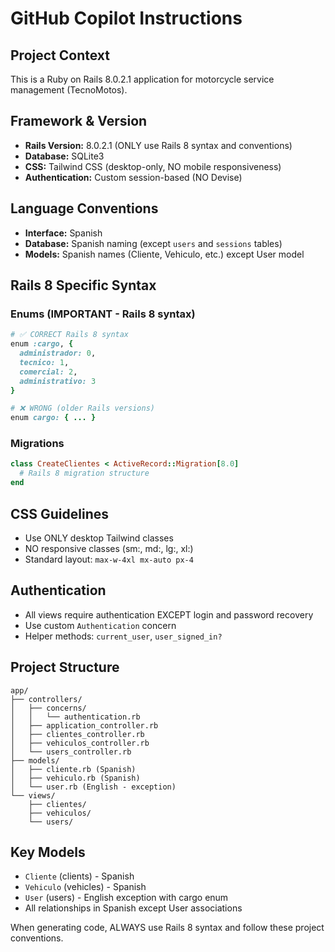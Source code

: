 # GitHub Copilot Instructions

## Project Context
This is a Ruby on Rails 8.0.2.1 application for motorcycle service management (TecnoMotos).

## Framework & Version
- **Rails Version:** 8.0.2.1 (ONLY use Rails 8 syntax and conventions)
- **Database:** SQLite3
- **CSS:** Tailwind CSS (desktop-only, NO mobile responsiveness)
- **Authentication:** Custom session-based (NO Devise)

## Language Conventions
- **Interface:** Spanish
- **Database:** Spanish naming (except `users` and `sessions` tables)
- **Models:** Spanish names (Cliente, Vehiculo, etc.) except User model

## Rails 8 Specific Syntax

### Enums (IMPORTANT - Rails 8 syntax)
```ruby
# ✅ CORRECT Rails 8 syntax
enum :cargo, {
  administrador: 0,
  tecnico: 1,
  comercial: 2,
  administrativo: 3
}

# ❌ WRONG (older Rails versions)
enum cargo: { ... }
```

### Migrations
```ruby
class CreateClientes < ActiveRecord::Migration[8.0]
  # Rails 8 migration structure
end
```

## CSS Guidelines
- Use ONLY desktop Tailwind classes
- NO responsive classes (sm:, md:, lg:, xl:)
- Standard layout: `max-w-4xl mx-auto px-4`

## Authentication
- All views require authentication EXCEPT login and password recovery
- Use custom `Authentication` concern
- Helper methods: `current_user`, `user_signed_in?`

## Project Structure
```
app/
├── controllers/
│   ├── concerns/
│   │   └── authentication.rb
│   ├── application_controller.rb
│   ├── clientes_controller.rb
│   ├── vehiculos_controller.rb
│   └── users_controller.rb
├── models/
│   ├── cliente.rb (Spanish)
│   ├── vehiculo.rb (Spanish)
│   └── user.rb (English - exception)
└── views/
    ├── clientes/
    ├── vehiculos/
    └── users/
```

## Key Models
- `Cliente` (clients) - Spanish
- `Vehiculo` (vehicles) - Spanish  
- `User` (users) - English exception with cargo enum
- All relationships in Spanish except User associations

When generating code, ALWAYS use Rails 8 syntax and follow these project conventions.
